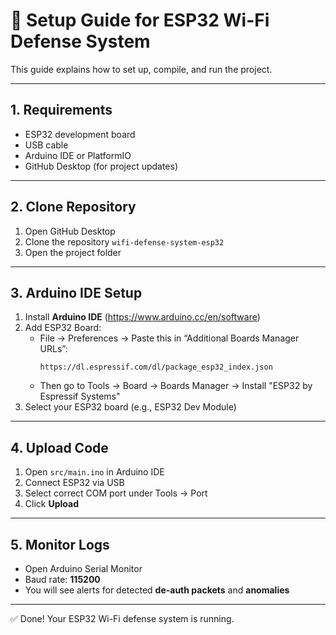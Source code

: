 # 🔧 Setup Guide for ESP32 Wi-Fi Defense System

This guide explains how to set up, compile, and run the project.

---

## 1. Requirements
- ESP32 development board
- USB cable
- Arduino IDE or PlatformIO
- GitHub Desktop (for project updates)

---

## 2. Clone Repository
1. Open GitHub Desktop
2. Clone the repository `wifi-defense-system-esp32`
3. Open the project folder

---

## 3. Arduino IDE Setup
1. Install **Arduino IDE** (https://www.arduino.cc/en/software)
2. Add ESP32 Board:
   - File → Preferences → Paste this in “Additional Boards Manager URLs”:
     ```
     https://dl.espressif.com/dl/package_esp32_index.json
     ```
   - Then go to Tools → Board → Boards Manager → Install "ESP32 by Espressif Systems"
3. Select your ESP32 board (e.g., ESP32 Dev Module)

---

## 4. Upload Code
1. Open `src/main.ino` in Arduino IDE
2. Connect ESP32 via USB
3. Select correct COM port under Tools → Port
4. Click **Upload**

---

## 5. Monitor Logs
- Open Arduino Serial Monitor
- Baud rate: **115200**
- You will see alerts for detected **de-auth packets** and **anomalies**

---

✅ Done! Your ESP32 Wi-Fi defense system is running.
